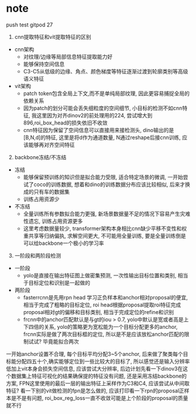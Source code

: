 # note
push 
test
gitpod 
27

1. cnn提取特征和vit提取特征的区别
- cnn架构
    - 对纹理/边缘等局部信息特征提取能力好
    - 能够保持空间信息
    - C3-C5从低级的边缘、角点、颜色梯度等特征逐渐过渡到轮廓类别等高级语义特征
- vit架构
    - patch token包含全局上下文,而不是单纯局部纹理, 因此更容易捕捉全局的依赖关系
    - 因为patch的划分可能会丢失细粒度的空间细节, 小目标的检测不如cnn特征, 我这里因为对齐dinov2的前处理用的224, 尝试增大到896,roi_box_head的损失依旧不收敛
    - cnn特征因为保留了空间信息可以直接用来接检测头, dino输出的是[B,N,d]的特征, 这里是将d作为通道数量, N通过reshape后接cnn训练, 应该能够再对齐空间特征

2. backbone冻结/不冻结
- 冻结
    - 能够保留预训练的知识但是拟合能力受限, 适合特定场景的微调, 一开始尝试了coco的训练数据, 想着和dino的训练数据分布应该比较相似, 后来才换成的只有车的数据集
    - 训练占用资源少
- 不冻结
    - 全量训练所有参数拟合能力更强, 新场景数据量不足的情况下容易产生灾难性遗忘, 训练占用资源更多
    - 这里考虑数据量较少, transformer架构本身相比cnn缺少平移不变性和权重共享等归纳偏执, 求解空间更大, 不可能用全量训练, 要是全量训练倒是可以给backbone一个极小的学习率

3. 一阶段和两阶段检测
- 一阶段
    - yolo是直接在输出特征图上做密集预测, 一次性输出目标位置和类别, 相当于目标定位和识别是一起做的
- 两阶段
    - fasterrcnn是先用rpn head 学习正负样本和anchor相对proposal的便宜, 相当于完成了粗略的目标定位, roi head根据proposal提取roi特征完成proposal相对gt的偏移和目标类别, 相当于完成定位的refine和识别
    - frcnn中的anchor匹配默认是与gt的iou > 0.7, yolo中默认是宽或者高是上下四倍的关系, yolo的策略更为宽松能为一个目标分配更多的anchor, frcnn实际是做了两次目标框的定位, 所以是不是应该放松anchor匹配的限制试试? 毕竟能拟合两次 
    
一开始anchor设置不合理, 每个目标平均分配3~5个anchor, 后来做了聚类每个目标能分配四五十个,确实能够定位到一些比较大的目标了, 所以感觉还是输入分辨率低加上vit本身会损失空间信息, 应该尝试大分辨率, 后边计划先看一下dinov3在这个数据集上特征可视化的结果确保提的特征没有问题, 还是采用冻结backbone的方案, FPN这里使用的最后一层的输出特征上采样作为C3和C4, 应该尝试从中间取特征? 看一下别的vit做检测的fpn是怎么做的, 应该打印看一下rpn的proposal正样本是不是有问题, roi_box_reg_loss一直不收敛可能是上个阶段的proposal的质量就不行


